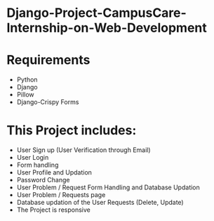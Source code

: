 # Django-Project-CampusCare-Internship-on-Web-Development

# Requirements 
* Python
* Django
* Pillow
* Django-Crispy Forms

# This Project includes: 
* User Sign up (User Verification through Email)
* User Login
* Form handling
* User Profile and Updation
* Password Change
* User Problem / Request Form Handling and Database Updation
* User Problem / Requests page
* Database updation of the User Requests (Delete, Update)
* The Project is responsive
